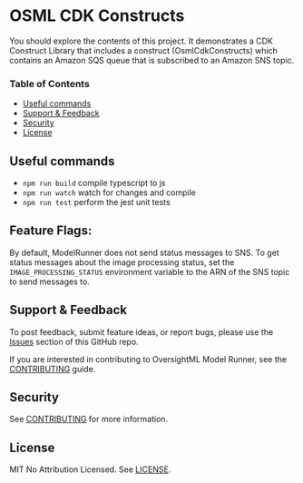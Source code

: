 # OSML CDK Constructs

You should explore the contents of this project. It demonstrates a CDK Construct Library that includes a construct (OsmlCdkConstructs) which contains an Amazon SQS queue that is subscribed to an Amazon SNS topic.

### Table of Contents
* [Useful commands](#useful-commands)
* [Support & Feedback](#support--feedback)
* [Security](#security)
* [License](#license)

## Useful commands

* `npm run build`   compile typescript to js
* `npm run watch`   watch for changes and compile
* `npm run test`    perform the jest unit tests

## Feature Flags:

By default, ModelRunner does not send status messages to SNS. To get status messages about the image processing status,
set the `IMAGE_PROCESSING_STATUS` environment variable to the ARN of the SNS topic to send messages to.

## Support & Feedback

To post feedback, submit feature ideas, or report bugs, please use the [Issues](https://github.com/aws-solutions-library-samples/osml-cdk-constructs/issues) section of this GitHub repo.

If you are interested in contributing to OversightML Model Runner, see the [CONTRIBUTING](CONTRIBUTING.md) guide.

## Security

See [CONTRIBUTING](CONTRIBUTING.md#security-issue-notifications) for more information.

## License

MIT No Attribution Licensed. See [LICENSE](LICENSE).
